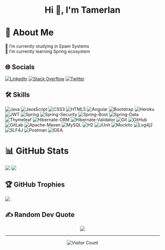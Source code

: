 <h1 align="center">Hi 👋, I'm Tamerlan</h1>

# 💫 About Me

🔭 I’m currently studying in Epam Systems<br>
🌱 I’m currently learning Spring ecosystem<br>

## 🌐 Socials

[![LinkedIn](https://img.shields.io/badge/LinkedIn-%230077B5.svg?logo=linkedin&logoColor=white)](https://linkedin.com/in/tamerlan-hurbanov-18963523b)
[![Stack Overflow](https://img.shields.io/badge/-Stackoverflow-FE7A16?logo=stack-overflow&logoColor=white)](https://stackoverflow.com/users/19241779)
[![Twitter](https://img.shields.io/badge/Twitter-%231DA1F2.svg?logo=Twitter&logoColor=white)](https://twitter.com/DarkRymit)

## 🛠️ Skills

![Java](https://img.shields.io/badge/java-%23ED8B00.svg?style=for-the-badge&logo=openjdk&logoColor=white)
![JavaScript](https://img.shields.io/badge/javascript-%23323330.svg?style=for-the-badge&logo=javascript&logoColor=%23F7DF1E)
![CSS3](https://img.shields.io/badge/css3-%231572B6.svg?style=for-the-badge&logo=css3&logoColor=white)
![HTML5](https://img.shields.io/badge/html5-%23E34F26.svg?style=for-the-badge&logo=html5&logoColor=white)
![Angular](https://img.shields.io/badge/Angular-DD0031?style=for-the-badge&logo=angular&logoColor=white)
![Bootstrap](https://img.shields.io/badge/Bootstrap-563D7C?style=for-the-badge&logo=bootstrap&logoColor=white)
![Heroku](https://img.shields.io/badge/heroku-%23430098.svg?style=for-the-badge&logo=heroku&logoColor=white)
![JWT](https://img.shields.io/badge/JWT-black?style=for-the-badge&logo=JSON%20web%20tokens)
![Spring](https://img.shields.io/badge/spring-%236DB33F.svg?style=for-the-badge&logo=spring&logoColor=white)
![Spring-Security](https://img.shields.io/badge/Spring_Security-6DB33F?style=for-the-badge&logo=Spring-Security&logoColor=white)
![Spring-Boot](https://img.shields.io/badge/Spring_Boot-%236DB33F.svg?style=for-the-badge&logo=springboot&logoColor=white)
![Spring-Data](https://img.shields.io/badge/Spring_Data-%236DB33F.svg?style=for-the-badge&logo=spring&logoColor=white)
![Thymeleaf](https://img.shields.io/badge/Thymeleaf-%23005C0F.svg?style=for-the-badge&logo=Thymeleaf&logoColor=white)
![Hibernate-ORM](https://img.shields.io/badge/HIBERNATE_ORM-ffffff.svg?style=for-the-badge&logo=hibernate&logoColor=bcae79)
![Hibernate-Validator](https://img.shields.io/badge/HIBERNATE_VALIDATOR-ffffff.svg?style=for-the-badge&logo=hibernate&logoColor=bcae79)
![Git](https://img.shields.io/badge/GIT-E44C30?style=for-the-badge&logo=git&logoColor=white)
![GitHub](https://img.shields.io/badge/GitHub-000000.svg?style=for-the-badge&logo=github)
![GitLab](https://img.shields.io/badge/GitLab-cccccc.svg?style=for-the-badge&logo=gitlab)
![Apache-Maven](https://img.shields.io/badge/Apache%20Maven-C71A36?style=for-the-badge&logo=Apache%20Maven&logoColor=white)
![MySQL](https://img.shields.io/badge/mysql-00758f.svg?style=for-the-badge&logo=mysql&logoColor=white)
![H2](https://img.shields.io/badge/h2_database-011ddf.svg?style=for-the-badge)
![JUnit](https://img.shields.io/badge/JUNIT-ffffff.svg?style=for-the-badge&logo=junit5)
![Mockito](https://img.shields.io/badge/Mockito-82a13a.svg?style=for-the-badge)
![Log4j2](https://img.shields.io/badge/Log4j2-e65646.svg?style=for-the-badge)
![SLF4J](https://img.shields.io/badge/SLF4J-c3ffb8.svg?style=for-the-badge)
![Postman](https://img.shields.io/badge/Postman-FF6C37?style=for-the-badge&logo=postman&logoColor=white)
![IDEA](https://img.shields.io/badge/IntelliJ_IDEA-000000.svg?style=for-the-badge&logo=intellij-idea&logoColor=white)

# 📊 GitHub Stats

![](https://github-readme-stats.vercel.app/api?username=DarkRymit&theme=tokyonight&hide_title=true&hide_border=false&show_icons=true&include_all_commits=false&count_private=false&line_height=21)
![](https://github-readme-stats.vercel.app/api/top-langs/?username=DarkRymit&hide=html&theme=tokyonight&hide_border=false&include_all_commits=false&count_private=false&layout=compact)

## 🏆 GitHub Trophies

![](https://github-profile-trophy.vercel.app/?username=DarkRymit&theme=matrix&no-frame=false&no-bg=false&margin-w=4)

## ✍️ Random Dev Quote

<div align="center"> 
  
![](https://quotes-github-readme.vercel.app/api?type=vetical&theme=tokyonight)

</div>

---

<div align="center"> 
  
![Visitor Count](https://profile-counter.glitch.me/darkrymit/count.svg)

</div>
